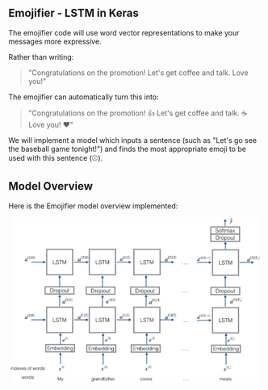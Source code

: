 ## Emojifier - LSTM in Keras
The emojifier code will use word vector representations to make your messages more expressive.

Rather than writing:
>"Congratulations on the promotion! Let's get coffee and talk. Love you!"   

The emojifier can automatically turn this into:
>"Congratulations on the promotion! 👍  Let's get coffee and talk. ☕️ Love you! ❤️"

We will implement a model which inputs a sentence (such as "Let's go see the baseball game tonight!") and finds the most appropriate emoji to be used with this sentence (⚾️).

## Model Overview
Here is the Emojifier model overview implemented:

<p align="center">
  <img width="500" src="https://github.com/r2rro/Sequence-Model-Projects/blob/main/Emojify/images/emojifier-v2.png" alt="lstm">
</p>

